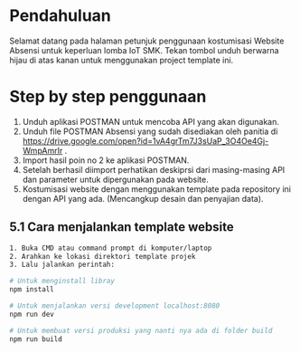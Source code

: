 # Pendahuluan

Selamat datang pada halaman petunjuk penggunaan kostumisasi Website Absensi untuk keperluan lomba IoT SMK. Tekan tombol unduh berwarna hijau di atas kanan untuk menggunakan project template ini.

# Step by step penggunaan

1. Unduh aplikasi POSTMAN untuk mencoba API yang akan digunakan.
2. Unduh file POSTMAN Absensi yang sudah disediakan oleh panitia di https://drive.google.com/open?id=1vA4grTm7J3sUaP_3O4Oe4Gj-WmpAmrIr .
3. Import hasil poin no 2 ke aplikasi POSTMAN.
4. Setelah berhasil diimport perhatikan deskiprsi dari masing-masing API dan parameter untuk dipergunakan pada website.
5. Kostumisasi website dengan menggunakan template pada repository ini dengan API yang ada. (Mencangkup desain dan penyajian data).


## 5.1 Cara menjalankan template website
``` bash
1. Buka CMD atau command prompt di komputer/laptop
2. Arahkan ke lokasi direktori template projek 
3. Lalu jalankan perintah:

# Untuk menginstall libray
npm install

# Untuk menjalankan versi development localhost:8080
npm run dev

# Untuk membuat versi produksi yang nanti nya ada di folder build
npm run build
```
